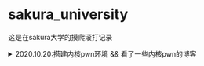 # sakura_university

这是在sakura大学的摸爬滚打记录

<details>
<summary>2020.10.20:搭建内核pwn环境 && 看了一些内核pwn的博客</summary>
</details>
